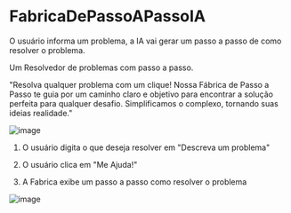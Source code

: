 # FabricaDePassoAPassoIA
O usuário informa um problema, a IA vai gerar um passo a passo de como resolver o problema.

Um Resolvedor de problemas com passo a passo.

"Resolva qualquer problema com um clique! Nossa Fábrica de Passo a Passo te guia por um caminho claro e objetivo para encontrar a solução perfeita para qualquer desafio. Simplificamos o complexo, tornando suas ideias realidade."

![image](https://github.com/user-attachments/assets/ed8c2ff9-5765-472b-b5e2-2b78dd28bf60)


1. O usuário digita o que deseja resolver em "Descreva um problema"

2. O usuário clica em "Me Ajuda!"

3. A Fabrica exibe um passo a passo como resolver o problema

![image](https://github.com/user-attachments/assets/d1d9cd41-a65c-4bce-93c0-a4bc9e2262d9)
